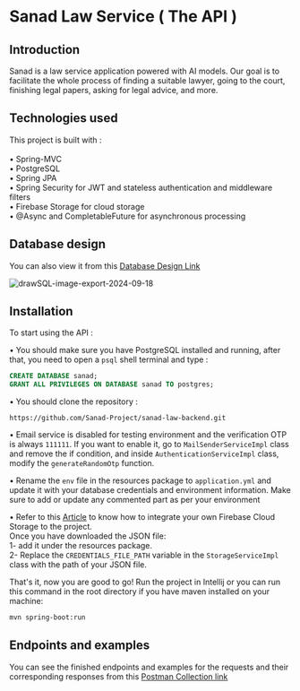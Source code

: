 # Sanad Law Service ( The API )

## Introduction
Sanad is a law service application powered with AI models. Our goal is to facilitate the whole process of finding a suitable lawyer, going to the court, finishing legal papers, asking for legal advice, and more.

## Technologies used
This project is built with : <br> <br>
• Spring-MVC <br>
• PostgreSQL <br>
• Spring JPA <br>
• Spring Security for JWT and stateless authentication and middleware filters <br>
• Firebase Storage for cloud storage <br>
• @Async and CompletableFuture for asynchronous processing <br>

## Database design
You can also view it from this [Database Design Link](https://drawsql.app/teams/zkrallah/diagrams/gaeedy "Database Design Link") <br>

![drawSQL-image-export-2024-09-18](https://github.com/user-attachments/assets/702dd64a-9278-430f-96cf-9cbae724d759)

## Installation

To start using the API :

• You should make sure you have PostgreSQL installed and running, after that, you need to open a `psql` shell terminal and type :
```sql
CREATE DATABASE sanad;
GRANT ALL PRIVILEGES ON DATABASE sanad TO postgres;
```

• You should clone the repository :
```link
https://github.com/Sanad-Project/sanad-law-backend.git
```
• Email service is disabled for testing environment and the verification OTP is always `111111`. If you want to enable it, go to `MailSenderServiceImpl` class and remove the if condition,
and inside `AuthenticationServiceImpl` class, modify the `generateRandomOtp` function. <br>

• Rename the `env` file in the resources package to `application.yml` and update it with your database credentials and environment information. Make sure to add or update any commented part as per your environment <br>

• Refer to this [Article](https://medium.com/@poojithairosha/image-uploading-with-spring-boot-firebase-cloud-storage-e5ef2fbf942d "Article") 
to know how to integrate your own Firebase Cloud Storage to the project. <br>
Once you have downloaded the JSON file: <br>
1- add it under the resources package. <br>
2- Replace the `CREDENTIALS_FILE_PATH` variable in the `StorageServiceImpl` class with the path of your JSON file.

That's it, now you are good to go! Run the project in Intellij or you can run this command in the root directory if you have maven installed on your machine:
```bash
mvn spring-boot:run
```

## Endpoints and examples
You can see the finished endpoints and examples for the requests and their corresponding responses from this [Postman Collection link](https://www.postman.com/zkrallah/sanad/collection "Postman Collection link")


